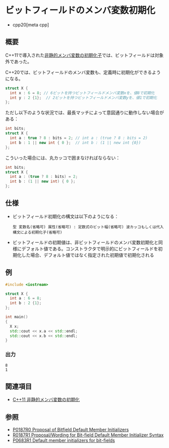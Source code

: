 # ビットフィールドのメンバ変数初期化
* cpp20[meta cpp]

## 概要
C++11で導入された[非静的メンバ変数の初期化子](/lang/cpp11/non_static_data_member_initializers.md)では、ビットフィールドは対象外であった。

C++20では、ビットフィールドのメンバ変数も、定義時に初期化ができるようになる。

```cpp
struct X {
  int x : 6 = 8; // 6ビットを持つビットフィールドメンバ変数xを、値8で初期化
  int y : 2 {1};  // 2ビットを持つビットフィールドメンバ変数yを、値1で初期化
};
```

ただし以下のような状況では、最長マッチによって意図通りに動作しない場合がある：

```cpp
int bits;
struct X {
  int a : true ? 8 : bits = 2; // int a : (true ? 8 : bits = 2)
  int b : 1 || new int { 0 };  // int b : (1 || new int {0})
};
```

こういった場合には、丸カッコで囲まなければならない：

```cpp
int bits;
struct X {
  int a : (true ? 8 : bits) = 2;
  int b : (1 || new int) { 0 };
};
```


## 仕様
- ビットフィールド初期化の構文は以下のようになる：

    ```
    型 変数名(省略可) 属性(省略可) : 定数式のビット幅(省略可) 波カッコもしくは代入構文による初期化子(省略可)
    ```

- ビットフィールドの初期値は、非ビットフィールドのメンバ変数初期化と同様にデフォルト値である。コンストラクタで明示的にビットフィールドを初期化した場合、デフォルト値ではなく指定された初期値で初期化される


## 例
```cpp
#include <iostream>

struct X {
  int a : 6 = 8;
  int b : 2 {1};
};

int main()
{
  X x;
  std::cout << x.a << std::endl;
  std::cout << x.b << std::endl;
}
```

### 出力
```
8
1
```


## 関連項目
- [C++11 非静的メンバ変数の初期化](/lang/cpp11/non_static_data_member_initializers.md)


## 参照
- [P0187R0 Proposal of Bitfield Default Member Initializers](http://www.open-std.org/jtc1/sc22/wg21/docs/papers/2016/p0187r0.pdf)
- [R0187R1 Proposal/Wording for Bit-field Default Member Initializer Syntax](http://www.open-std.org/jtc1/sc22/wg21/docs/papers/2016/p0187r1.pdf)
- [P0683R1 Default member initializers for bit-fields](http://www.open-std.org/jtc1/sc22/wg21/docs/papers/2017/p0683r1.html)

